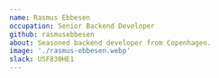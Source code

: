 ```yaml
---
name: Rasmus Ebbesen
occupation: Senior Backend Developer
github: rasmusebbesen
about: Seasoned backend developer from Copenhagen.
image: './rasmus-ebbesen.webp'
slack: USF830HE1
---
```

